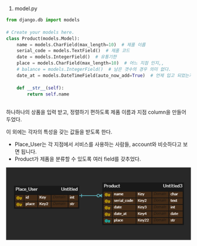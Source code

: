 1. model.py

```python
from django.db import models

# Create your models here.
class Product(models.Model):
    name = models.CharField(max_length=10)  # 제품 이름
    serial_code = models.TextField()  # 제품 코드
    date = models.IntegerField()  # 유통기한
    place = models.CharField(max_length=10)  # 어느 지점 인지,, 
    # balance = models.IntegerField()  # 남은 갯수의 경우 의미 없다.
    date_at = models.DateTimeField(auto_now_add=True)  # 언제 입고 되었는지

    def __str__(self):
        return self.name
    
```

하나하나의 상품을 입력 받고, 정렬하기 편하도록 제품 이름과 지점 column을 만들어 두었다.

이 외에는 각자의 특성을 갖는 값들을 받도록 한다.

- Place_User는 각 지점에서 서비스를 사용하는 사람들, account와 비슷하다고 보면 됩니다.
- Product가 제품을 분류할 수 있도록 여러 field를 갖추었다.

![image-20220414162940541](homework.assets/image-20220414162940541.png)

